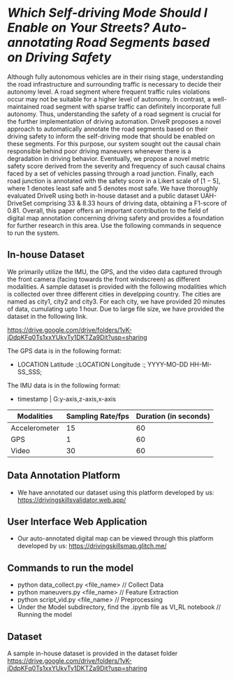 
# <strong><em>Which Self-driving Mode Should I Enable on Your Streets? Auto-annotating Road Segments based on Driving Safety</em></strong>
Although fully autonomous vehicles are in their rising stage, understanding the road infrastructure and surrounding traffic is
necessary to decide their autonomy level. A road segment where frequent traffic rules violations occur may not be suitable
for a higher level of autonomy. In contrast, a well-maintained road segment with sparse traffic can definitely incorporate full
autonomy. Thus, understanding the safety of a road segment is crucial for the further implementation of driving automation.
DriveR proposes a novel approach to automatically annotate the road segments based on their driving safety to inform
the self-driving mode that should be enabled on these segments. For this purpose, our system sought out the causal chain
responsible behind poor driving maneuvers whenever there is a degradation in driving behavior. Eventually, we propose a
novel metric safety score derived from the severity and frequency of such causal chains faced by a set of vehicles passing
through a road junction. Finally, each road junction is annotated with the safety score in a Likert scale of [1 − 5], where 1
denotes least safe and 5 denotes most safe. We have thoroughly evaluated DriveR using both in-house dataset and a public
dataset UAH-DriveSet comprising 33 & 8.33 hours of driving data, obtaining a F1-score of 0.81. Overall, this paper offers an
important contribution to the field of digital map annotation concerning driving safety and provides a foundation for further
research in this area.
Use the following commands in sequence to run the system.
<!-- <p align="center">
      <img src="Images/framework.png" width="70%"/>
</p> -->

## In-house Dataset
We primarily utilize the IMU, the GPS, and the video data captured through the front camera (facing towards the front windscreen) as different modalities. A sample dataset is provided with the following modalities which is collected over three different cities in develpping country. The cities are named as city1, city2 and city3. For each city, we have provided 20 minutes of data, cumulating upto 1 hour. Due to large file size, we have provided the dataset in the following link.

https://drive.google.com/drive/folders/1yK-jDdpKFq0Ts1xxYUkvTy1DKTZa9Dit?usp=sharing


The GPS data is in the following format:
- LOCATION Latitude :;LOCATION Longitude :; YYYY-MO-DD HH-MI-SS_SSS;

The IMU data is in the following format:
- timestamp | G:y-axis,z-axis,x-axis



| Modalities    | Sampling Rate/fps | Duration (in seconds) |
|---------------|-------------------|-----------------------|
| Accelerometer | 15                | 60                    |
| GPS           | 1                 | 60                    |
| Video         | 30                | 60                    |

## Data Annotation Platform
- We have annotated our dataset using this platform developed by us: https://drivingskillsvalidator.web.app/

## User Interface Web Application
- Our auto-annotated digital map can be viewed through this platform developed by us: https://drivingskillsmap.glitch.me/


## Commands to run the model
- python data_collect.py <file_name> // Collect Data
- python maneuvers.py <file_name> // Feature Extraction 
- python script_vid.py <file_name> // Preprocessing
- Under the Model subdirectory, find the .ipynb file as VI_RL notebook  // Running the model
## Dataset
A sample in-house dataset is provided in the dataset folder
https://drive.google.com/drive/folders/1yK-jDdpKFq0Ts1xxYUkvTy1DKTZa9Dit?usp=sharing
<!-- # Reference
To refer the <em>DriveR</em> framework or the dataset, please cite the following work.

<!-- [Download the paper from here](https://dl.acm.org/doi/10.1145/3549548). -->

<!-- BibTex Reference:
```
@INPROCEEDINGS{}

```
For questions and general feedback, contact Debasree Das (debasree1994@gmail.com). --> 

